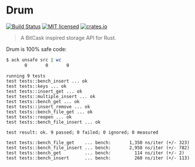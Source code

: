 # Drum

[![Build Status](https://travis-ci.org/jmars/drum.svg?branch=master)](https://travis-ci.org/jmars/drum)
[![MIT licensed](https://img.shields.io/badge/license-MIT-blue.svg)](./LICENSE)
[![crates.io](http://meritbadge.herokuapp.com/drum)](https://crates.io/crates/drum)

> A BitCask inspired storage API for Rust.

Drum is 100% safe code:

```sh
$ ack unsafe src | wc
       0       0       0
```

```
running 9 tests
test tests::bench_insert ... ok
test tests::keys ... ok
test tests::insert_get ... ok
test tests::multiple_insert ... ok
test tests::bench_get ... ok
test tests::insert_remove ... ok
test tests::bench_file_get ... ok
test tests::reopen ... ok
test tests::bench_file_insert ... ok

test result: ok. 9 passed; 0 failed; 0 ignored; 0 measured
```

```
test tests::bench_file_get    ... bench:       1,350 ns/iter (+/- 323)
test tests::bench_file_insert ... bench:       2,958 ns/iter (+/- 782)
test tests::bench_get         ... bench:         114 ns/iter (+/- 2)
test tests::bench_insert      ... bench:         260 ns/iter (+/- 113)
```